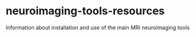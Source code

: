 # neuroimaging-tools-resources
Information about installation and  use of  the main MRI neuroimaging tools
